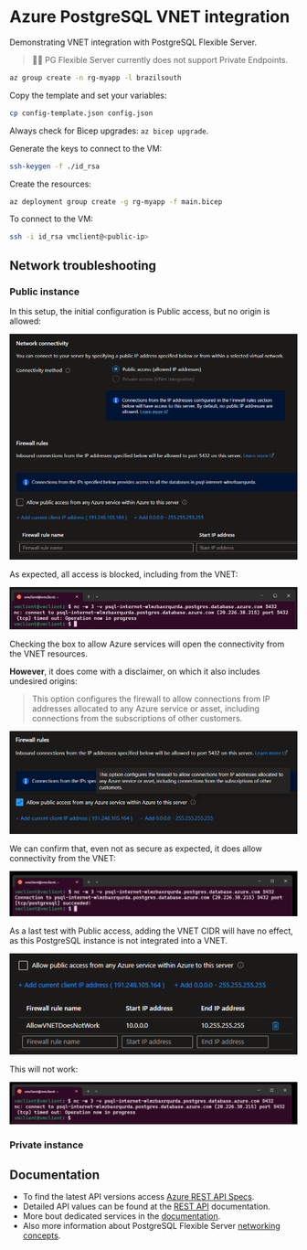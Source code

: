 # Azure PostgreSQL VNET integration

Demonstrating VNET integration with PostgreSQL Flexible Server.

> 🤦‍♂️ PG Flexible Server currently does not support Private Endpoints.

```sh
az group create -n rg-myapp -l brazilsouth
```

Copy the template and set your variables:

```sh
cp config-template.json config.json
```

Always check for Bicep upgrades: `az bicep upgrade`.

Generate the keys to connect to the VM:

```sh
ssh-keygen -f ./id_rsa
```

Create the resources:

```sh
az deployment group create -g rg-myapp -f main.bicep
```

To connect to the VM:

```sh
ssh -i id_rsa vmclient@<public-ip>
```

## Network troubleshooting

### Public instance

In this setup, the initial configuration is Public access, but no origin is allowed:

<img src=".assets/public-001.png" width=700 />

As expected, all access is blocked, including from the VNET:

<img src=".assets/public-002.png" />

Checking the box to allow Azure services will open the connectivity from the VNET resources.

**However**, it does come with a disclaimer, on which it also includes undesired origins:

> This option configures the firewall to allow connections from IP addresses allocated to any Azure service or asset, including connections from the subscriptions of other customers.

<img src=".assets/public-003.png" />

We can confirm that, even not as secure as expected, it does allow connectivity from the VNET:

<img src=".assets/public-004.png" />

As a last test with Public access, adding the VNET CIDR will have no effect, as this PostgreSQL instance is not integrated into a VNET.

<img src=".assets/public-005.png" />

This will not work:

<img src=".assets/public-006.png" />


### Private instance




## Documentation

- To find the latest API versions access [Azure REST API Specs][1].
- Detailed API values can be found at the [REST API][2] documentation.
- More bout dedicated services in the [documentation][3].
- Also more information about PostgreSQL Flexible Server [networking concepts][4].

[1]: https://github.com/Azure/azure-rest-api-specs
[2]: https://learn.microsoft.com/en-us/azure/templates/microsoft.dbforpostgresql/flexibleservers?pivots=deployment-language-bicep
[3]: https://learn.microsoft.com/en-us/azure/virtual-network/virtual-network-for-azure-services
[4]: https://learn.microsoft.com/en-us/azure/postgresql/flexible-server/concepts-networking

